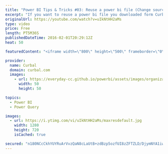 ```yaml
---
title: "Power BI Tips & Tricks #03: Reuse a power bi file (Change source file)"
excerpt: "If you want to reuse a power bi file you downloaded form Curbal.com, here are the steps to make it your own, depending on the source you have used.  If you prefer to follow a tutorial, visit our site: http://curbal.com/blog/export-google-analytics-data-to-microsoft-power-bi-supercharged-excel   Looking"
originalUrl: https://youtube.com/watch?v=uIkNtHH2aMs
type: video
price: Free
length: PT5M36S
publishedDateTime: 2016-02-01T20:29:12Z
heat: 50

featuredContent: "<iframe width=\"800\" height=\"500\" frameborder=\"0\" src=\"https://www.youtube.com/embed/uIkNtHH2aMs\" allow=\"accelerometer; autoplay; encrypted-media; gyroscope; picture-in-picture\" allowfullscreen></iframe>"

provider:
  name: Curbal
  domain: curbal.com
  images:
    - url: https://everyday-cc.github.io/powerbi/assets/images/organizations/curbal.com-50x50.jpg
      width: 50
      height: 50

topics:
  - Power BI
  - Power Query

images:
  - url: https://i.ytimg.com/vi/uIkNtHH2aMs/maxresdefault.jpg
    width: 1280
    height: 720
    isCached: true

secured: "n180NCcCkhYUYRuArVvzQaN8cLaUtB+zdBzp5ozfUI8zZFTZLD/DjymNYA1iwpWXK7YHGo9Az33qEk9TcyMt+kjhDrXjw+xlv7Ug864tgEA1Sln0gYTI9ogDaLohtROCDAdlfP9b96P5IAghs8S3dPwQT/A1tj0L5w3F81Jx1oAAiWuNFm8grf1e3QXfWJTZT/DVCJ9a26wbVrCFQozpLoDt0jra4JPnkR6PXaok0dyNpx92HxqHMemRL7yHuV5XVe3QIe/6Hbvu8aU7jv/8qLPbiKVxf1XD5m88iLfRCo7jIb3YPvn96q/KJEwkO2+oHeuOeSbOxvGBuxOlYhsCJmDZlW+psMmzFR51fZSLvmJhOyoRyRdXkzb8+Sdx5j2Yg0+mh8JloNKNwWOB6PUPPxexODahdokI6r/Sg6zS+wk=;zuG66S1v46TDO+TLGM/1Iw=="
---
```


